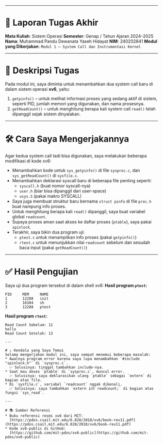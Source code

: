 
---

# 📝 Laporan Tugas Akhir
**Mata Kuliah**: Sistem Operasi
**Semester**: Genap / Tahun Ajaran 2024–2025
**Nama**: Muhammad Pandu Dewanata Yaseh Hidayat
**NIM**: 240202841
**Modul yang Dikerjakan**:
`Modul 1 – System Call dan Instrumentasi Kernel`

---

# 📌 Deskripsi Tugas
Pada modul ini, saya diminta untuk menambahkan dua system call baru di dalam sistem operasi **xv6**, yaitu:
1. `getpinfo()` – untuk melihat informasi proses yang sedang aktif di sistem, seperti PID, jumlah memori yang digunakan, dan nama prosesnya.
2. `getReadCount()` – untuk menghitung berapa kali system call `read()` telah dipanggil sejak sistem dinyalakan.

---

# 🛠️ Cara Saya Mengerjakannya
Agar kedua system call tadi bisa digunakan, saya melakukan beberapa modifikasi di kode xv6:
* Menambahkan kode untuk `sys_getpinfo()` di file `sysproc.c`, dan `sys_getReadCount()` di `sysfile.c`.
* Menambahkan deklarasi syscall baru di beberapa file penting seperti:
  * `syscall.h` (buat nomor syscall-nya)
  * `user.h` (biar bisa dipanggil dari user-space)
  * `usys.S` (pakai makro SYSCALL)
* Saya juga membuat struktur baru bernama `struct pinfo` di file `proc.h` buat nampung info proses.
* Untuk menghitung berapa kali `read()` dipanggil, saya buat variabel global `readcount`.
* Supaya proses aman saat akses ke daftar proses (`ptable`), saya pakai `spinlock`.
* Terakhir, saya bikin dua program uji:
  * `ptest.c` untuk menampilkan info proses (pakai `getpinfo()`)
  * `rtest.c` untuk menunjukkan nilai `readcount` sebelum dan sesudah baca input (pakai `getReadCount()`)

---

# ✅ Hasil Pengujian
Saya uji dua program tersebut di dalam shell xv6:
**Hasil program `ptest`:**
```
PID     MEM     NAME
1       12288   init
2       16384   sh
3       12288   ptest
```
**Hasil program `rtest`:**
```
Read Count Sebelum: 12
hello
Read Count Setelah: 13

---

# ⚠️ Kendala yang Saya Temui
Selama mengerjakan modul ini, saya sempat menemui beberapa masalah:
* Awalnya program error karena saya lupa menambahkan `#include "spinlock.h"` di `sysproc.c`.
  ✅ Solusinya: tinggal tambahkan include-nya.
* Saat mau akses `ptable` di `sysproc.c`, muncul error.
  ✅ Solusinya: saya deklarasikan ulang `ptable` sebagai `extern` di bagian atas file.
* Di `sysfile.c`, variabel `readcount` nggak dikenali.
  ✅ Solusinya: saya tambahkan `extern int readcount;` di bagian atas fungsi `sys_read`.

---

# 📚 Sumber Referensi
* Buku referensi resmi xv6 dari MIT:
  [https://pdos.csail.mit.edu/6.828/2018/xv6/book-rev11.pdf](https://pdos.csail.mit.edu/6.828/2018/xv6/book-rev11.pdf)
* Kode xv6-public di GitHub:
  [https://github.com/mit-pdos/xv6-public](https://github.com/mit-pdos/xv6-public)


